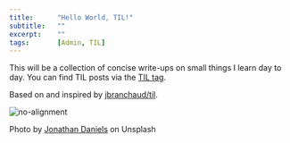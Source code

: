 ```yaml
---
title:      "Hello World, TIL!"
subtitle:	""
excerpt:    ""
tags: 		[Admin, TIL]
---
```


This will be a collection of concise write-ups on small things I learn day to day. You can find TIL posts via the [TIL tag](https://0xmachos.com/tags/#TIL).

Based on and inspired by [jbranchaud/til](https://github.com/jbranchaud/til).

![no-alignment](/img/dogs/dog0.jpg)

Photo by <a href="https://unsplash.com/@dear_jondog">Jonathan Daniels</a> on Unsplash</a>

